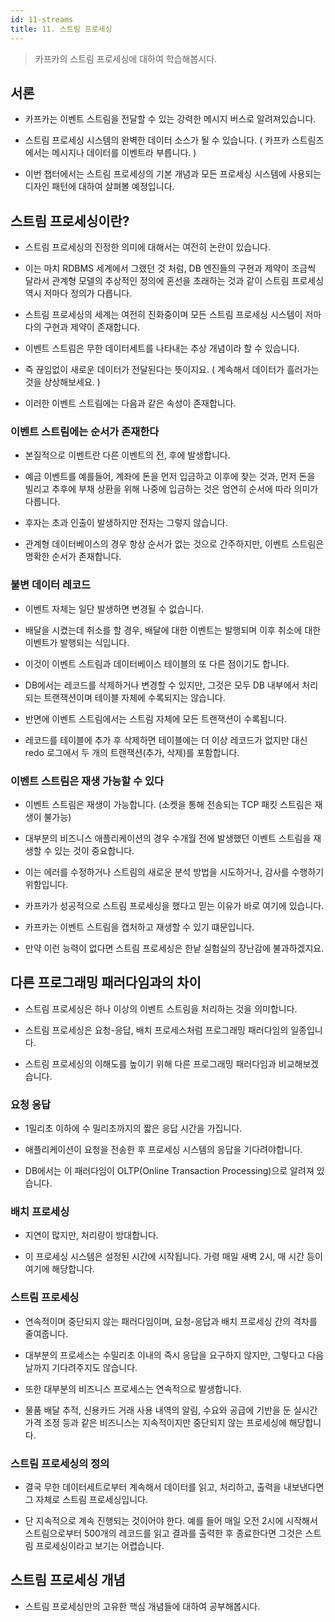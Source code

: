 ```yaml
---
id: 11-streams
title: 11. 스트림 프로세싱
---
```


> 카프카의 스트림 프로세싱에 대하여 학습해봅시다.

## 서론

- 카프카는 이벤트 스트림을 전달할 수 있는 강력한 메시지 버스로 알려져있습니다.

- 스트림 프로세싱 시스템의 완벽한 데이터 소스가 될 수 있습니다. ( 카프카 스트림즈에서는 메시지나 데이터를 이벤트라 부릅니다. )

- 이번 챕터에서는 스트림 프로세싱의 기본 개념과 모든 프로세싱 시스템에 사용되는 디자인 패턴에 대하여 살펴볼 예정입니다.

## 스트림 프로세싱이란?

- 스트림 프로세싱의 진정한 의미에 대해서는 여전히 논란이 있습니다.

- 이는 마치 RDBMS 세계에서 그랬던 것 처럼, DB 엔진들의 구현과 제약이 조금씩 달라서 관계형 모델의 추상적인 정의에 혼선을 초래하는 것과 같이 스트림 프로세싱 역시 저마다 정의가 다릅니다.

- 스트림 프로세싱의 세계는 여전히 진화중이며 모든 스트림 프로세싱 시스템이 저마다의 구현과 제약이 존재합니다.

- 이벤트 스트림은 무한 데이터세트를 나타내는 추상 개념이라 할 수 있습니다.

- 즉 끊임없이 새로운 데이터가 전달된다는 뜻이지요. ( 계속해서 데이터가 흘러가는 것을 상상해보세요. )

- 이러한 이벤트 스트림에는 다음과 같은 속성이 존재합니다.

### 이벤트 스트림에는 순서가 존재한다

- 본질적으로 이벤트란 다른 이벤트의 전, 후에 발생합니다.

- 예금 이벤트를 예를들어, 계좌에 돈을 먼저 입금하고 이후에 찾는 것과, 먼저 돈을 빌리고 추후에 부채 상환을 위해 나중에 입금하는 것은 엄연히 순서에 따라 의미가 다릅니다.

- 후자는 초과 인출이 발생하지만 전자는 그렇지 않습니다.

- 관계형 데이터베이스의 경우 항상 순서가 없는 것으로 간주하지만, 이벤트 스트림은 명확한 순서가 존재합니다.

### 불변 데이터 레코드

- 이벤트 자체는 일단 발생하면 변경될 수 없습니다.

- 배달을 시켰는데 취소를 할 경우, 배달에 대한 이벤트는 발행되며 이후 취소에 대한 이벤트가 발행되는 식입니다.

- 이것이 이벤트 스트림과 데이터베이스 테이블의 또 다른 점이기도 합니다.

- DB에서는 레코드를 삭제하거나 변경할 수 있지만, 그것은 모두 DB 내부에서 처리되는 트랜잭션이며 테이블 자체에 수록되지는 않습니다.

- 반면에 이벤트 스트림에서는 스트림 자체에 모든 트랜잭션이 수록됩니다.

- 레코드를 테이블에 추가 후 삭제하면 테이블에는 더 이상 레코드가 없지만 대신 redo 로그에서 두 개의 트랜잭션(추가, 삭제)를 포함합니다.

### 이벤트 스트림은 재생 가능할 수 있다

- 이벤트 스트림은 재생이 가능합니다. (소켓을 통해 전송되는 TCP 패킷 스트림은 재생이 불가능)

- 대부분의 비즈니스 애플리케이션의 경우 수개월 전에 발생했던 이벤트 스트림을 재생할 수 있는 것이 중요합니다.

- 이는 에러를 수정하거나 스트림의 새로운 분석 방법을 시도하거나, 감사를 수행하기 위함입니다.

- 카프카가 성공적으로 스트림 프로세싱을 했다고 믿는 이유가 바로 여기에 있습니다.

- 카프카는 이벤트 스트림을 캡처하고 재생할 수 있기 떄문입니다.

- 만약 이런 능력이 없다면 스트림 프로세싱은 한낱 실험실의 장난감에 불과하겠지요.

## 다른 프로그래밍 패러다임과의 차이

- 스트림 프로세싱은 하나 이상의 이벤트 스트림을 처리하는 것을 의미합니다.

- 스트림 프로세싱은 요청-응답, 배치 프로세스처럼 프로그래밍 패러다임의 일종입니다.

- 스트림 프로세싱의 이해도를 높이기 위해 다른 프로그래밍 패러다임과 비교해보겠습니다.

### 요청 응답

- 1밀리초 이하에 수 밀리초까지의 짧은 응답 시간을 가집니다.

- 애플리케이션이 요청을 전송한 후 프로세싱 시스템의 응답을 기다려야합니다.

- DB에서는 이 패러다임이 OLTP(Online Transaction Processing)으로 알려져 있습니다.

### 배치 프로세싱

- 지연이 많지만, 처리량이 방대합니다.

- 이 프로세싱 시스템은 설정된 시간에 시작됩니다. 가령 매일 새벽 2시, 매 시간 등이 여기에 해당합니다.

### 스트림 프로세싱

- 연속적이며 중단되지 않는 패러다임이며, 요청-응답과 배치 프로세싱 간의 격차를 줄여줍니다.

- 대부분의 프로세스는 수밀리초 이내의 즉시 응답을 요구하지 않지만, 그렇다고 다음 날까지 기다려주지도 않습니다.

- 또한 대부분의 비즈니스 프로세스는 연속적으로 발생합니다.

- 물품 배달 추적, 신용카드 거래 사용 내역의 알림, 수요와 공급에 기반을 둔 실시간 가격 조정 등과 같은 비즈니스는 지속적이지만 중단되지 않는 프로세싱에 해당합니다.

### 스트림 프로세싱의 정의

- 결국 무한 데이터세트로부터 계속해서 데이터를 읽고, 처리하고, 출력을 내보낸다면 그 자체로 스트림 프로세싱입니다.

- 단 지속적으로 계속 진행되는 것이어야 한다. 예를 들어 매일 오전 2시에 시작해서 스트림으로부터 500개의 레코드를 읽고 결과를 출력한 후 종료한다면 그것은 스트림 프로세싱이라고 보기는 어렵습니다.

## 스트림 프로세싱 개념

- 스트림 프로세싱만의 고유한 핵심 개념들에 대하여 공부해봅시다.

